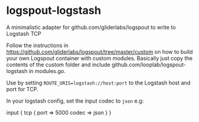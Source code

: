 # logspout-logstash
A minimalistic adapter for github.com/gliderlabs/logspout to write to Logstash TCP

Follow the instructions in https://github.com/gliderlabs/logspout/tree/master/custom on how to build your own Logspout container with custom modules. Basically just copy the contents of the custom folder and include github.com/looplab/logspout-logstash in modules.go.

Use by setting `ROUTE_URIS=logstash://host:port` to the Logstash host and port for TCP.

In your logstash config, set the input codec to `json` e.g:

input {
  tcp {
    port => 5000
    codec => json
  }
}
